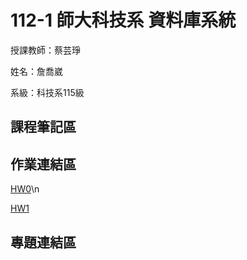 # 112-1 師大科技系  資料庫系統
授課教師：蔡芸琤

姓名：詹喬崴

系級：科技系115級

## 課程筆記區
## 作業連結區
[HW0](https://www.youtube.com/watch?v=asW7ZtmcfEA)\n

[HW1](https://www.youtube.com/watch?v=Ys3KJLN_F8Y&ab_channel=%E8%A9%B9%E5%96%AC%E5%B4%B4)
## 專題連結區
